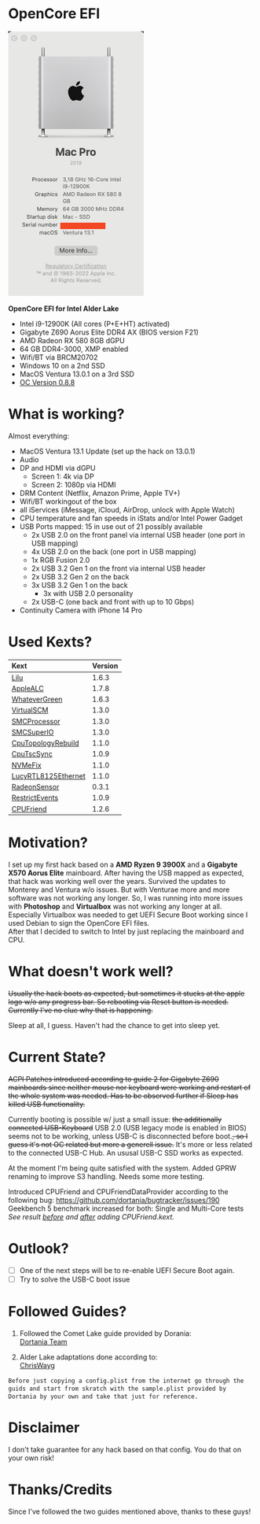 # OpenCore EFI

![About This Mac](./images/AboutThisMac.jpg "About This Mac")


 **OpenCore EFI for Intel Alder Lake**

- Intel i9-12900K (All cores (P+E+HT) activated)
- Gigabyte Z690 Aorus Elite DDR4 AX (BIOS version F21)
- AMD Radeon RX 580 8GB dGPU
- 64 GB DDR4-3000, XMP enabled
- Wifi/BT via BRCM20702
- Windows 10 on a 2nd SSD
- MacOS Ventura 13.0.1 on a 3rd SSD
- [OC Version 0.8.8](https://github.com/acidanthera/OpenCorePkg/releases/tag/0.8.8)

# What is working?

Almost everything:
- MacOS Ventura 13.1 Update (set up the hack on 13.0.1)
- Audio
- DP and HDMI via dGPU
	- Screen 1: 4k via DP
	- Screen 2: 1080p via HDMI
- DRM Content (Netflix, Amazon Prime, Apple TV+)
- Wifi/BT workingout of the box
- all iServices (iMessage, iCloud, AirDrop, unlock with Apple Watch)
- CPU temperature and fan speeds in iStats and/or Intel Power Gadget
- USB Ports mapped: 15 in use out of 21 possibly available
  - 2x USB 2.0 on the front panel via internal USB header (one port in USB mapping)
  - 4x USB 2.0 on the back (one port in USB mapping)
  - 1x RGB Fusion 2.0
  - 2x USB 3.2 Gen 1 on the front via internal USB header
  - 2x USB 3.2 Gen 2 on the back
  - 3x USB 3.2 Gen 1 on the back   
	- 3x with USB 2.0 personality
  - 2x USB-C (one back and front with up to 10 Gbps)
- Continuity Camera with iPhone 14 Pro

# Used Kexts?

| **Kext**  | **Version**  |
|:----------|:----------|
| [Lilu](https://github.com/acidanthera/Lilu/releases/tag/1.6.3)    | 1.6.3   |
| [AppleALC](https://github.com/acidanthera/AppleALC/releases/tag/1.7.8)| 1.7.8 |
| [WhateverGreen](https://github.com/acidanthera/WhateverGreen/releases/tag/1.6.3)    | 1.6.3    
| [VirtualSCM](https://github.com/acidanthera/VirtualSMC/releases/tag/1.3.0)    | 1.3.0    |
| [SMCProcessor](https://github.com/acidanthera/VirtualSMC/releases/tag/1.3.0)    | 1.3.0    |
| [SMCSuperIO](https://github.com/acidanthera/VirtualSMC/releases/tag/1.3.0)    | 1.3.0    |
| [CpuTopologyRebuild](https://github.com/b00t0x/CpuTopologyRebuild/releases/tag/1.1.0)    | 1.1.0    |
| [CpuTscSync](https://github.com/acidanthera/CpuTscSync/releases/tag/1.0.9)    | 1.0.9    |
| [NVMeFix](https://github.com/acidanthera/NVMeFix/releases/tag/1.1.0)    | 1.1.0    |
| [LucyRTL8125Ethernet](https://www.insanelymac.com/forum/files/file/1004-lucyrtl8125ethernet/)    | 1.1.0    |
| [RadeonSensor](https://github.com/aluveitie/RadeonSensor/releases/tag/0.3.1) | 0.3.1 |
| [RestrictEvents](https://github.com/acidanthera/RestrictEvents/releases/tag/1.0.9) | 1.0.9 | 
| [CPUFriend](https://github.com/acidanthera/CPUFriend/releases/tag/1.2.6) | 1.2.6 | 


# Motivation?

I set up my first hack based on a **AMD Ryzen 9 3900X** and a **Gigabyte X570 Aorus Elite** mainboard. After having the USB mapped as expected, that hack was working well over the years. Survived the updates to Monterey and Ventura w/o issues. But with Venturae more and more software was not working any longer. So, I was running into more issues with **Photoshop** and **Virtualbox** was not working any longer at all. Especially Virtualbox was needed to get UEFI Secure Boot working since I used Debian to sign the OpenCore EFI files.  
After that I decided to switch to Intel by just replacing the mainboard and CPU.

# What doesn't work well?

~~Usually the hack boots as expected, but sometimes it stucks at the apple logo w/o any progress bar. So rebooting via Reset button is needed. Currently I've no clue why that is happening.~~ 

Sleep at all, I guess. Haven't had the chance to get into sleep yet.

# Current State?

~~ACPI Patches introduced according to guide 2 for Gigabyte Z690 mainboards since neither mouse nor keyboard were working and restart of the whole system was needed. Has to be observed further if Sleep has killed USB functionality.~~ 

Currently booting is possible w/ just a small issue: ~~the additionally connected USB-Keyboard~~ USB 2.0 (USB legacy mode is enabled in BIOS) seems not to be working, unless USB-C is disconnected before boot.~~, so I guess it's not OC related but more a generell issue.~~
It's more or less related to the connected USB-C Hub. An ususal USB-C SSD works as expected.

At the moment I'm being quite satisfied with the system. Added GPRW renaming to improve S3 handling. Needs some more testing.

Introduced CPUFriend and CPUFriendDataProvider according to the following bug: https://github.com/dortania/bugtracker/issues/190
Geekbench 5 benchmark increased for both: Single and Multi-Core tests
*See result [before](./benchmarks/MacPro7,1-Geekbench_Browser_without_CPUFriend.mht) and [after](./benchmarks/MacPro7,1-Geekbench_Browser_with_CPUFriend.mht) adding CPUFriend.kext.*


# Outlook?
* [ ] One of the next steps will be to re-enable UEFI Secure Boot again.
* [ ] Try to solve the USB-C boot issue

# Followed Guides?

1. Followed the Comet Lake guide provided by Dorania:  
[Dortania Team](https://dortania.github.io/OpenCore-Install-Guide/config.plist/comet-lake.html)

2. Alder Lake adaptations done according to:  
[ChrisWayg](https://chriswayg.gitbook.io/opencore-visual-beginners-guide/advanced-topics/using-alder-lake)

````text
Before just copying a config.plist from the internet go through the guids and start from skratch with the sample.plist provided by Dortania by your own and take that just for reference.
````  

# Disclaimer

I don't take guarantee for any hack based on that config. You do that on your own risk!

# Thanks/Credits

Since I've followed the two guides mentioned above, thanks to these guys!